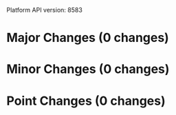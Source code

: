 Platform API version: 8583




# Major Changes (0 changes)


# Minor Changes (0 changes)


# Point Changes (0 changes)
